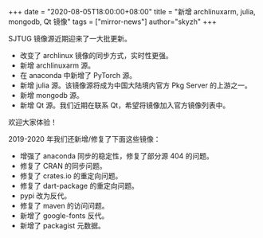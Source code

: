 +++
date = "2020-08-05T18:00:00+08:00"
title = "新增 archlinuxarm, julia, mongodb, Qt 镜像"
tags = ["mirror-news"]
author="skyzh"
+++

SJTUG 镜像源近期迎来了一大批更新。

* 改变了 archlinux 镜像的同步方式，实时性更强。
* 新增 archlinuxarm 源。
* 在 anaconda 中新增了 PyTorch 源。
* 新增 julia 源。该镜像源将成为中国大陆境内官方 Pkg Server 的上游之一。
* 新增 mongodb 源。
* 新增 Qt 源。我们近期在联系 Qt，希望将镜像加入官方镜像列表中。

欢迎大家体验！

2019-2020 年我们还新增/修复了下面这些镜像：

* 增强了 anaconda 同步的稳定性，修复了部分源 404 的问题。
* 修复了 CRAN 的同步问题。
* 修复了 crates.io 的重定向问题。
* 修复了 dart-package 的重定向问题。
* pypi 改为反代。
* 修复了 maven 的访问问题。
* 新增了 google-fonts 反代。
* 新增了 packagist 元数据。
